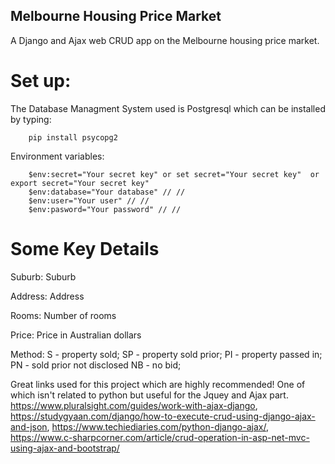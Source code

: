 ## Melbourne Housing Price Market

A Django and Ajax web CRUD app on the Melbourne housing price market.

# Set up:

The Database Managment System used is Postgresql which can be installed by typing:

        pip install psycopg2

Environment variables:

        $env:secret="Your secret key" or set secret="Your secret key"  or export secret="Your secret key"
        $env:database="Your database" // //
        $env:user="Your user" // //
        $env:pasword="Your password" // //

# Some Key Details
Suburb: Suburb

Address: Address

Rooms: Number of rooms

Price: Price in Australian dollars

Method:
S - property sold;
SP - property sold prior;
PI - property passed in;
PN - sold prior not disclosed
NB - no bid;

Great links used for this project which are highly recommended! One of which isn't related to python but useful for the Jquey and Ajax part.  https://www.pluralsight.com/guides/work-with-ajax-django, https://studygyaan.com/django/how-to-execute-crud-using-django-ajax-and-json, https://www.techiediaries.com/python-django-ajax/, https://www.c-sharpcorner.com/article/crud-operation-in-asp-net-mvc-using-ajax-and-bootstrap/ 
